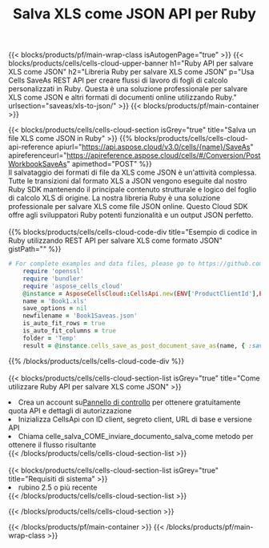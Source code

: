 ﻿---
title:  Salva XLS come JSON API per Ruby
description:  API cloud e SDK per Microsoft Excel e OpenOffice Calc. Converti foglio di calcolo in un altro file di formato.
url: /it/ruby/saveas/xls-to-json/
---
{{< blocks/products/pf/main-wrap-class isAutogenPage="true" >}}
{{< blocks/products/cells/cells-cloud-upper-banner h1="Ruby API per salvare XLS come JSON" h2="Libreria Ruby per salvare XLS come JSON" p="Usa Cells SaveAs REST API per creare flussi di lavoro di fogli di calcolo personalizzati in Ruby. Questa è una soluzione professionale per salvare XLS come JSON e altri formati di documenti online utilizzando Ruby." urlsection="saveas/xls-to-json/" >}}
{{< blocks/products/pf/main-container >}}

{{< blocks/products/cells/cells-cloud-section isGrey="true" title="Salva un file XLS come JSON in Ruby" >}}
{{% blocks/products/cells/cells-cloud-api-reference apiurl="https://api.aspose.cloud/v3.0/cells/{name}/SaveAs" apireferenceurl="https://apireference.aspose.cloud/cells/#/Conversion/PostWorkbookSaveAs" apimethod="POST" %}}
<br/>
Il salvataggio dei formati di file da XLS come JSON è un'attività complessa. Tutte le transizioni dal formato XLS a JSON vengono eseguite dal nostro Ruby SDK mantenendo il principale contenuto strutturale e logico del foglio di calcolo XLS di origine. La nostra libreria Ruby è una soluzione professionale per salvare XLS come file JSON online. Questo Cloud SDK offre agli sviluppatori Ruby potenti funzionalità e un output JSON perfetto.
<br/>
<br/>
{{% blocks/products/cells/cells-cloud-code-div title="Esempio di codice in Ruby utilizzando REST API per salvare XLS come formato JSON" gistPath="" %}}
  
```ruby
# For complete examples and data files, please go to https://github.com/aspose-cells-cloud/aspose-cells-cloud-ruby/
    require 'openssl'
    require 'bundler'
    require 'aspose_cells_cloud'
    @instance = AsposeCellsCloud::CellsApi.new(ENV['ProductClientId'],ENV['ProductClientSecret'])
    name = 'Book1.xls'
    save_options = nil
    newfilename = 'Book1Saveas.json'
    is_auto_fit_rows = true
    is_auto_fit_columns = true
    folder = 'Temp'
    result = @instance.cells_save_as_post_document_save_as(name, { :save_options=>save_options, :newfilename=>(folder+"/"+newfilename), :is_auto_fit_rows=>is_auto_fit_rows, :is_auto_fit_columns=>is_auto_fit_columns, :folder=>folder})
```
  
{{% /blocks/products/cells/cells-cloud-code-div %}}
<br/>
<br/>
{{< blocks/products/cells/cells-cloud-section-list isGrey="true" title="Come utilizzare Ruby API per salvare XLS come JSON" >}}
<li> Crea un account su<a href="https://dashboard.aspose.cloud/">Pannello di controllo</a> per ottenere gratuitamente quota API e dettagli di autorizzazione</li>
<li>Inizializza CellsApi con ID client, segreto client, URL di base e versione API</li>
<li>Chiama celle_salva_COME_inviare_documento_salva_come metodo per ottenere il flusso risultante</li>
{{< /blocks/products/cells/cells-cloud-section-list >}}
<br/>
<br/>
{{< blocks/products/cells/cells-cloud-section-list isGrey="true" title="Requisiti di sistema" >}}
<li>rubino 2.5 o più recente</li>
{{< /blocks/products/cells/cells-cloud-section-list >}}

{{< /blocks/products/cells/cells-cloud-section >}}

{{< /blocks/products/pf/main-container >}}
{{< /blocks/products/pf/main-wrap-class >}}
